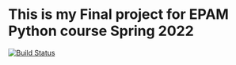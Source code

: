 # This is my Final project for EPAM Python course Spring 2022

[![Build Status](https://app.travis-ci.com/marinchenko-a/Python-Online-Final-Project.svg?branch=step-9)](https://app.travis-ci.com/marinchenko-a/Python-Online-Final-Project)
